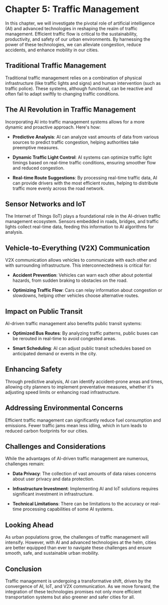Chapter 5: Traffic Management
=============================

In this chapter, we will investigate the pivotal role of artificial intelligence (AI) and advanced technologies in reshaping the realm of traffic management. Efficient traffic flow is critical to the sustainability, productivity, and safety of our urban environments. By harnessing the power of these technologies, we can alleviate congestion, reduce accidents, and enhance mobility in our cities.

Traditional Traffic Management
------------------------------

Traditional traffic management relies on a combination of physical infrastructure (like traffic lights and signs) and human intervention (such as traffic police). These systems, although functional, can be reactive and often fail to adapt swiftly to changing traffic conditions.

The AI Revolution in Traffic Management
---------------------------------------

Incorporating AI into traffic management systems allows for a more dynamic and proactive approach. Here's how:

* **Predictive Analysis**: AI can analyze vast amounts of data from various sources to predict traffic congestion, helping authorities take preemptive measures.

* **Dynamic Traffic Light Control**: AI systems can optimize traffic light timings based on real-time traffic conditions, ensuring smoother flow and reduced congestion.

* **Real-time Route Suggestions**: By processing real-time traffic data, AI can provide drivers with the most efficient routes, helping to distribute traffic more evenly across the road network.

Sensor Networks and IoT
-----------------------

The Internet of Things (IoT) plays a foundational role in the AI-driven traffic management ecosystem. Sensors embedded in roads, bridges, and traffic lights collect real-time data, feeding this information to AI algorithms for analysis.

Vehicle-to-Everything (V2X) Communication
-----------------------------------------

V2X communication allows vehicles to communicate with each other and with surrounding infrastructure. This interconnectedness is critical for:

* **Accident Prevention**: Vehicles can warn each other about potential hazards, from sudden braking to obstacles on the road.

* **Optimizing Traffic Flow**: Cars can relay information about congestion or slowdowns, helping other vehicles choose alternative routes.

Impact on Public Transit
------------------------

AI-driven traffic management also benefits public transit systems:

* **Optimized Bus Routes**: By analyzing traffic patterns, public buses can be rerouted in real-time to avoid congested areas.

* **Smart Scheduling**: AI can adjust public transit schedules based on anticipated demand or events in the city.

Enhancing Safety
----------------

Through predictive analysis, AI can identify accident-prone areas and times, allowing city planners to implement preventative measures, whether it's adjusting speed limits or enhancing road infrastructure.

Addressing Environmental Concerns
---------------------------------

Efficient traffic management can significantly reduce fuel consumption and emissions. Fewer traffic jams mean less idling, which in turn leads to reduced carbon footprints for our cities.

Challenges and Considerations
-----------------------------

While the advantages of AI-driven traffic management are numerous, challenges remain:

* **Data Privacy**: The collection of vast amounts of data raises concerns about user privacy and data protection.

* **Infrastructure Investment**: Implementing AI and IoT solutions requires significant investment in infrastructure.

* **Technical Limitations**: There can be limitations to the accuracy or real-time processing capabilities of some AI systems.

Looking Ahead
-------------

As urban populations grow, the challenges of traffic management will intensify. However, with AI and advanced technologies at the helm, cities are better equipped than ever to navigate these challenges and ensure smooth, safe, and sustainable urban mobility.

Conclusion
----------

Traffic management is undergoing a transformative shift, driven by the convergence of AI, IoT, and V2X communication. As we move forward, the integration of these technologies promises not only more efficient transportation systems but also greener and safer cities for all.
